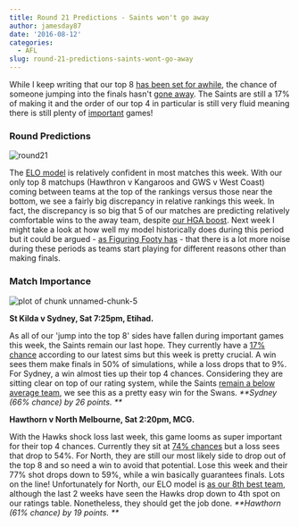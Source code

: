 ```yaml
---
title: Round 21 Predictions - Saints won't go away
author: jamesday87
date: '2016-08-12'
categories:
  - AFL
slug: round-21-predictions-saints-wont-go-away
---
```


While I keep writing that our top 8 [has been set for awhile](http://plussixoneblog.com/2016/05/05/the-round-7-rule/), the chance of someone jumping into the finals hasn't [gone away](http://plussixoneblog.com/2016/08/10/round-21-simulations/). The Saints are still a 17% of making it and the order of our top 4 in particular is still very fluid meaning there is still plenty of [important](http://plussixoneblog.com/2016/06/16/beyond-the-8-point-game-estimating-match-importance-in-the-afl/) games!
<!-- more -->

### Round Predictions

![round21](http://plussixoneblog.com/wp-content/uploads/2016/08/round21.png)

The [ELO model](http://plussixoneblog.com/2016/05/23/my-elo-rating-system-explained/) is relatively confident in most matches this week. With our only top 8 matchups (Hawthron v Kangaroos and GWS v West Coast) coming between teams at the top of the rankings versus those near the bottom, we see a fairly big discrepancy in relative rankings this week. In fact, the discrepancy is so big that 5 of our matches are predicting relatively comfortable wins to the away team, despite [our HGA boost](http://plussixoneblog.com/2016/05/23/my-elo-rating-system-explained/). Next week I might take a look at how well my model historically does during this period but it could be argued - [as Figuring Footy has](http://figuringfooty.com/2016/08/12/2016-round-21-tips-and-predictions/) - that there is a lot more noise during these periods as teams start playing for different reasons other than making finals.

### Match Importance

![plot of chunk unnamed-chunk-5](http://plussixoneblog.com/wp-content/uploads/2016/08/unnamed-chunk-5-1-3.png)

**St Kilda v Sydney, Sat 7:25pm, Etihad.**

As all of our 'jump into the top 8' sides have fallen during important games this week, the Saints remain our last hope. They currently have a [17% chance](http://plussixoneblog.com/2016/08/10/round-21-simulations/) according to our latest sims but this week is pretty crucial. A win sees them make finals in 50% of simulations, while a loss drops that to 9%. For Sydney, a win almost ties up their top 4 chances. Considering they are sitting clear on top of our rating system, while the Saints [remain a below average team](http://plussixoneblog.com/2016/08/10/round-21-simulations/), we see this as a pretty easy win for the Swans.  _**Sydney (66% chance) by 26 points. **_

**Hawthorn v North Melbourne, Sat 2:20pm, MCG.**

With the Hawks shock loss last week, this game looms as super important for their top 4 chances. Currently they sit at [74% chances](http://plussixoneblog.com/2016/08/10/round-21-simulations/) but a loss sees that drop to 54%. For North, they are still our most likely side to drop out of the top 8 and so need a win to avoid that potential. Lose this week and their 77% shot drops down to 59%, while a win basically guarantees finals. Lots on the line! Unfortunately for North, our ELO model is [as our 8th best team](http://plussixoneblog.com/2016/08/10/round-21-simulations/), although the last 2 weeks have seen the Hawks drop down to 4th spot on our ratings table. Nonetheless, they should get the job done.  _**Hawthorn (61% chance) by 19 points. **_
